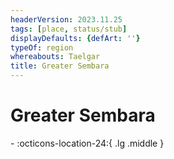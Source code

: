 ```yaml
---
headerVersion: 2023.11.25
tags: [place, status/stub]
displayDefaults: {defArt: ''}
typeOf: region
whereabouts: Taelgar
title: Greater Sembara
---
```

# Greater Sembara
<div class="grid cards ext-narrow-margin ext-one-column" markdown>
-    :octicons-location-24:{ .lg .middle }   
</div>


